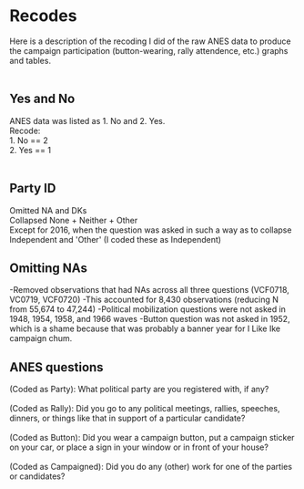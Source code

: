 <h1>
Recodes
</h1>
Here is a description of the recoding I did of the raw ANES data to produce the campaign participation (button-wearing, rally attendence, etc.) graphs and tables.
<br>
<br>
<h2> Yes and No </h2>
ANES data was listed as 1. No and 2. Yes. <br>
Recode:<br>
1. No == 2<br>
2. Yes == 1<br>
<br>
<h2> Party ID </h2>
Omitted NA and DKs <br>
Collapsed None + Neither + Other <br>
Except for 2016, when the question was asked in such a way as to collapse Independent and 'Other' (I coded these as Independent)<br>

<h2> Omitting NAs </h2>
-Removed observations that had NAs across all three questions (VCF0718, VC0719, VCF0720)
-This accounted for 8,430 observations (reducing N from 55,674 to 47,244)
-Political mobilization questions were not asked in 1948, 1954, 1958, and 1966 waves
-Button question was not asked in 1952, which is a shame because that was probably a banner year for I Like Ike campaign chum.

<h2> ANES questions </h2>
(Coded as Party): What political party are you registered with, if any?<br>
<br>
(Coded as Rally): Did you go to any political meetings, rallies, speeches, dinners, or things like
that in support of a particular candidate?<br>
<br>
(Coded as Button): Did you wear a campaign button, put a campaign sticker on your car, or
place a sign in your window or in front of your house?<br>
<br>
(Coded as Campaigned): Did you do any (other) work for one of the parties or candidates?<br>
